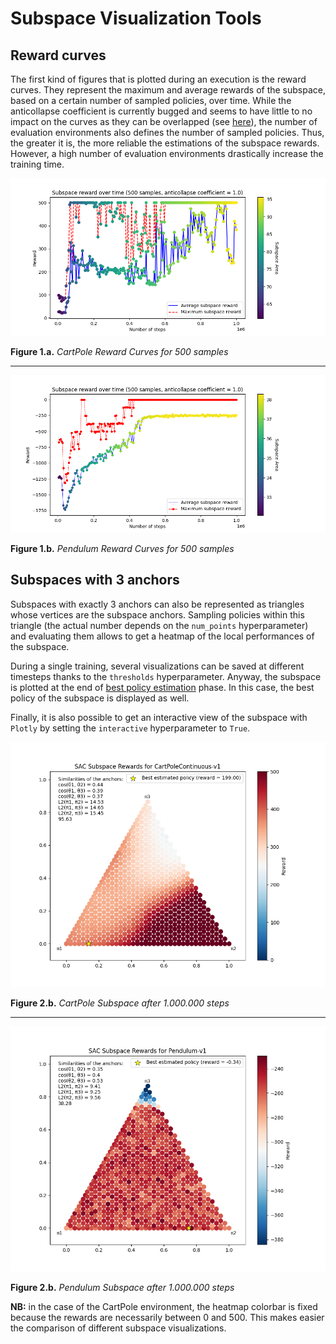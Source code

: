# Subspace Visualization Tools

## Reward curves

The first kind of figures that is plotted during an execution is the reward curves. They represent the maximum and average rewards of the subspace, based on a certain number of sampled policies, over time. While the anticollapse coefficient is currently bugged and seems to have little to no impact on the curves as they can be overlapped (see [here](./training.md)), the number of evaluation environments also defines the number of sampled policies. Thus, the greater it is, the more reliable the estimations of the subspace rewards. However, a high number of evaluation environments drastically increase the training time.

![CartPole Reward Curves for 500 samples](assets/cartpole_reward_curves_1.png)

**Figure 1.a.** *CartPole Reward Curves for 500 samples*

<hr>

![Pendulum Reward Curves for 500 samples](assets/pendulum_reward_curves_1.png)

**Figure 1.b.** *Pendulum Reward Curves for 500 samples*


## Subspaces with 3 anchors

Subspaces with exactly 3 anchors can also be represented as triangles whose vertices are the subspace anchors. Sampling policies within this triangle (the actual number depends on the `num_points` hyperparameter) and evaluating them allows to get a heatmap of the local performances of the subspace.

During a single training, several visualizations can be saved at different timesteps thanks to the `thresholds` hyperparameter. Anyway, the subspace is plotted at the end of [best policy estimation](./pruning.md) phase. In this case, the best policy of the subspace is displayed as well.

Finally, it is also possible to get an interactive view of the subspace with `Plotly` by setting the `interactive` hyperparameter to `True`.

![CartPole Subspace after 1.000.000 steps](assets/cartpole_subspace.png)

**Figure 2.b.** *CartPole Subspace after 1.000.000 steps*

<hr>

![Pendulum Subspace after 1.000.000 steps](assets/pendulum_subspace.png)

**Figure 2.b.** *Pendulum Subspace after 1.000.000 steps*

**NB:** in the case of the CartPole environment, the heatmap colorbar is fixed because the rewards are necessarily between 0 and 500. This makes easier the comparison of different subspace visualizations.